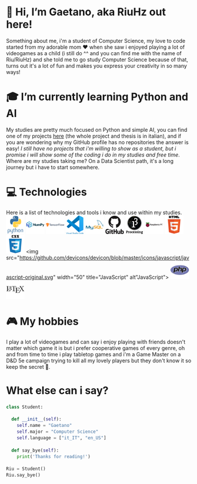 # 👋 Hi, I’m Gaetano, aka RiuHz out here!
Something about me, i'm a student of Computer Science, my love to code started from my adorable mom ❤️ when she saw i enjoyed playing a lot of videogames as a child (i still do ^^ and you can find me with the name of Riu/RiuHz) and she told me to go study Computer Science because of that, turns out it's a lot of fun and makes you express your creativity in so many ways!
<!---at Federico II University--->

# 🎓 I’m currently learning Python and AI
My studies are pretty much focused on Python and simple AI, you can find one of my projects [here](https://express.adobe.com/it-IT/sp/design/page/urn:aaid:sc:EU:107fce2b-d0e3-4074-96da-c3d9a1eacb40/preview) (the whole project and thesis is in italian), and if you are wondering why my GitHub profile has no repositories the answer is easy! _I still have no projects that i'm willing to show as a student, but i promise i will show some of the coding i do in my studies and free time_.
Where are my studies taking me? On a Data Scientist path, it's a long journey but i have to start somewhere.

# 💻 Technologies
Here is a list of technologies and tools i know and use within my studies. <br>
<img src="https://github.com/devicons/devicon/blob/master/icons/python/python-original-wordmark.svg" widht="50" height="50" title="Python" alt="Python">
<img src="https://github.com/devicons/devicon/blob/master/icons/numpy/numpy-original-wordmark.svg" width="50" height="50" title="NumPy" alt="NumPy">
<img src="https://github.com/devicons/devicon/blob/master/icons/tensorflow/tensorflow-original-wordmark.svg" widht="50" height="50" title="TensorFlow" alt="TensorFlow">
<img src="https://github.com/devicons/devicon/blob/master/icons/vscode/vscode-original-wordmark.svg" widht="50" height="50" title="Visual Studio Code" alt="Visual Studio Code">
<img src="https://github.com/devicons/devicon/blob/master/icons/mysql/mysql-original-wordmark.svg" widht="50" height="50" title="MySQL" alt="MySQL">
<img src="https://github.com/devicons/devicon/blob/master/icons/github/github-original-wordmark.svg" widht="50" height="50" title="GitHub" alt="GitHub">
<img src="https://github.com/devicons/devicon/blob/master/icons/processing/processing-original-wordmark.svg" widht="50" height="50" title="Processing" alt="Processing">
<img src="https://github.com/devicons/devicon/blob/master/icons/raspberrypi/raspberrypi-original-wordmark.svg" widht="50" height="50" title="Raspberry Pi" alt="Raspberry Pi">
<img src="https://github.com/devicons/devicon/blob/master/icons/html5/html5-original-wordmark.svg" widht="50" height="50" title="HTML" alt="HTML">
<img src="https://github.com/devicons/devicon/blob/master/icons/css3/css3-original-wordmark.svg" widht="50" height="50" title="CSS" alt="CSS">
<img src="https://github.com/devicons/devicon/blob/master/icons/javascript/javascript-original.svg" width="50" title="JavaScript" alt"JavaScript">
<img src="https://github.com/devicons/devicon/blob/master/icons/php/php-original.svg" widht="50" height="50" title="PHP" alt="PHP">
<img src="https://github.com/devicons/devicon/blob/master/icons/latex/latex-original.svg" widht="50" height="50" title="LATEX" alt="LATEX">

# 🎮 My hobbies
I play a lot of videogames and can say i enjoy playing with friends doesn't matter which game it is but i prefer cooperative games of every genre, oh and from time to time i play tabletop games and i'm a Game Master on a D&D 5e campaign trying to kill all my lovely players but they don't know it so keep the secret 🤫.

# What else can i say?
```python
class Student:

  def __init__(self):
    self.name = "Gaetano"
    self.major = "Computer Science"
    self.language = ["it_IT", "en_US"]
    
  def say_bye(self):
    print('Thanks for reading!')
    
Riu = Student()
Riu.say_bye()
```

<!--- http://github-readme-streak-stats.herokuapp.com/demo/ --->

<!--- # 📫 How to reach me ... --->

<!---
RiuHz/RiuHz is a ✨ special ✨ repository because its `README.md` (this file) appears on your GitHub profile.
You can click the Preview link to take a look at your changes.
--->
